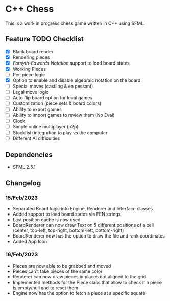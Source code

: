 
# C++ Chess

This is a work in progress chess game written in C++ using SFML.

## Feature TODO Checklist

 - [x] Blank board render
 - [x] Rendering pieces
 - [x] *Forsyth-Edwards Notation* support to load board states
 - [x] Working Pieces
 - [ ] Per-piece logic
 - [x] Option to enable and disable algebraic notation on the board
 - [ ] Special moves (castling & en pessant)
 - [ ] Legal move logic
 - [ ] Auto flip board option for local games
 - [ ] Customization (piece sets & board colors)
 - [ ] Ability to export games
 - [ ] Ability to import games to review them (No Eval)
 - [ ] Clock
 - [ ] Simple online multiplayer (p2p)
 - [ ] Stockfish integration to play vs the computer
 - [ ] Different AI difficulties

## Dependencies

 - SFML 2.5.1

## Changelog

 ### 15/Feb/2023
 - Separated Board logic into Engine, Renderer and Interface classes
 - Added support to load board states via FEN strings
 - Last position cache is now used
 - BoardRenderer can now draw Text on 5 different positions of a cell (center, top-left, top-right, bottom-left, bottom-right)
 - BoardRenderer now has the option to draw the file and rank coordinates
 - Added App Icon
  ### 16/Feb/2023
 - Pieces are now able to be grabbed and moved
 - Pieces can't take pieces of the same color
 - Renderer can now draw pieces in places not aligned to the grid
 - Implemented methods for the Piece class that allow to check if a piece is empty/null and to reset them
 - Engine now has the option to fetch a piece at a specific square
